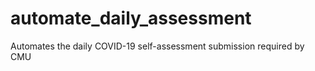 # automate_daily_assessment
Automates the daily COVID-19 self-assessment submission required by CMU
